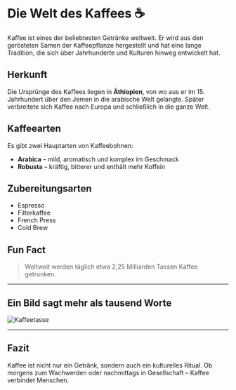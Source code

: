 # Die Welt des Kaffees ☕

Kaffee ist eines der beliebtesten Getränke weltweit. Er wird aus den gerösteten Samen der Kaffeepflanze hergestellt und hat eine lange Tradition, die sich über Jahrhunderte und Kulturen hinweg entwickelt hat.  

## Herkunft

Die Ursprünge des Kaffees liegen in **Äthiopien**, von wo aus er im 15. Jahrhundert über den Jemen in die arabische Welt gelangte. Später verbreitete sich Kaffee nach Europa und schließlich in die ganze Welt.

## Kaffeearten

Es gibt zwei Hauptarten von Kaffeebohnen:

- **Arabica** – mild, aromatisch und komplex im Geschmack  
- **Robusta** – kräftig, bitterer und enthält mehr Koffein  

## Zubereitungsarten

- Espresso  
- Filterkaffee  
- French Press  
- Cold Brew  

## Fun Fact

> Weltweit werden täglich etwa 2,25 Milliarden Tassen Kaffee getrunken.  

---

## Ein Bild sagt mehr als tausend Worte

![Kaffeetasse](images/coffee.jpg)

---

## Fazit

Kaffee ist nicht nur ein Getränk, sondern auch ein kulturelles Ritual. Ob morgens zum Wachwerden oder nachmittags in Gesellschaft – Kaffee verbindet Menschen.  
